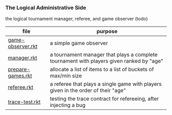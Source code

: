 ### The Logical Administrative Side

the logical tournament manager, referee, and game observer (todo)

| file | purpose |
|--------------------- | ------- |
| [game-observer.rkt](game-observer.rkt) | a simple game observer | 
| [manager.rkt](manager.rkt) | a tournament manager that plays a complete tournament with players given ranked by "age" | 
| [prepare-games.rkt](prepare-games.rkt) | allocate a list of items to a list of buckets of max/min size | 
| [referee.rkt](referee.rkt) | a referee that plays a single game with players given in the order of their "age" | 
| [trace-test.rkt](trace-test.rkt) | testing the trace contract for refereeing, after injecting a bug | 
